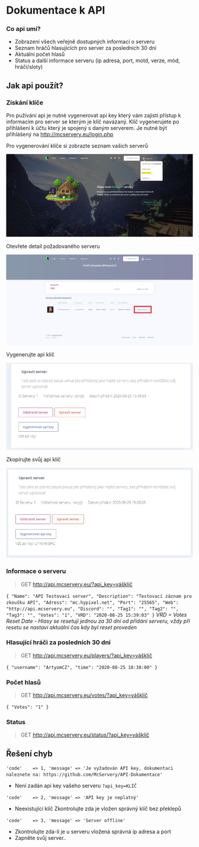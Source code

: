 # Dokumentace k API
### Co api umí? 
- Zobrazení všech veřejně dostupných informací o serveru
- Seznam hráčů hlasujících pro server za posledních 30 dní
- Aktuální počet hlasů
- Status a další informace serveru (ip adresa, port, motd, verze, mód, hráči/sloty)

## Jak api použít? 
### Získání klíče
Pro pužívání api je nutné vygenerovat api key který vám zajistí přístup k informacím pro server se kterým je klíč navázaný. Klíč vygenerujete po přihlášení k účtu který je spojený s daným serverem. Je nutné být přihlášený na http://mcservery.eu/login.php

Pro vygenerování klíče si zobrazte seznam vašich serverů 

![api1](https://github.com/McServery/API-Dokumentace/blob/master/img/api1.JPG)


Otevřete detail požadovaného serveru

![api2](https://github.com/McServery/API-Dokumentace/blob/master/img/api2.jpg?raw=true)


Vygenerujte api klíč

![api3](https://github.com/McServery/API-Dokumentace/blob/master/img/api3.JPG)


Zkopírujte svůj api klíč

![api4](https://github.com/McServery/API-Dokumentace/blob/master/img/api4.JPG)

### Informace o serveru
> GET http://api.mcservery.eu/?api_key=vášklíč

`
{ "Name": "API Testovací server", "Description": "Testovací záznam pro zkoušku API", "Adress": "mc.hypixel.net", "Port": "25565", "Web": "http://api.mcservery.eu", "Discord": "", "Tag1": "", "Tag2": "", "Tag3": "", "Votes": "1", "VRD": "2020-08-25 15:39:03" }
`
*VRD = Votes Reset Date - Hlasy se resetují jednou za 30 dní od přidání serveru, vždy při resetu se nastaví aktuální čas kdy byl reset proveden*

### Hlasující hráči za posledních 30 dní
> GET http://api.mcservery.eu/players/?api_key=vášklíč

`
{ "username": "ArtyomCZ", "time": "2020-08-25 18:38:00" }
`

### Počet hlasů
> GET http://api.mcservery.eu/votes/?api_key=vášklíč

`
{ "Votes": "1" }
`
### Status
> GET http://api.mcservery.eu/status/?api_key=vášklíč

## Řešení chyb
`
'code'    => 1,
'message' => 'Je vyžadován API key, dokumentaci naleznete na: https://github.com/McServery/API-Dokumentace'
`
- Není zadán api key vašeho serveru `?api_key=KLÍČ`

`
'code'    => 2,
'message' => 'API key je neplatný'
`
- Neexistující klíč
Zkontrolujte zda je vložen správný klíč bez překlepů

`
'code'    => 3,
'message' => 'Server offline'
`
- Zkontrolujte zda-li je u serveru vložená správná ip adresa a port
- Zapněte svůj server.. 

